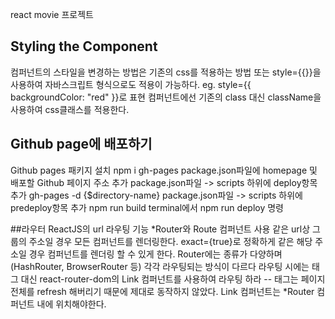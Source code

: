 react movie 프로젝트

## Styling the Component
컴퍼넌트의 스타일을 변경하는 방법은 기존의 css를 적용하는 방법 또는 style={{}}을 사용하여 자바스크립트 형식으로도 적용이 가능하다. eg. style={{ backgroundColor: "red" }}로 표현
컴퍼넌트에선 기존의 class 대신 className을 사용하여 css클래스를 적용한다.

## Github page에 배포하기
Github pages 패키지 설치 npm i gh-pages
package.json파일에 homepage 및 배포할 Github 페이지 주소 추가
package.json파일 -> scripts 하위에 deploy항목 추가 gh-pages -d {$directory-name}
package.json파일 -> scripts 하위에 predeploy항목 추가 npm run build
terminal에서 npm run deploy 명령

##라우터
ReactJS의 url 라우팅 기능
*Router와 Route 컴퍼넌트 사용
같은 url상 그룹의 주소일 경우 모든 컴퍼넌트를 렌더링한다.
exact={true}로 정확하게 같은 해당 주소일 경우 컴퍼넌트를 렌더링 할 수 있게 한다.
Router에는 종류가 다양하며 (HashRouter, BrowserRouter 등) 각각 라우팅되는 방식이 다르다
라우팅 시에는 <a>태그 대신 react-router-dom의 Link 컴퍼넌트를 사용하여 라우팅 하라 -- <a>태그는 페이지 전체를 refresh 해버리기 때문에 제대로 동작하지 않았다.
Link 컴퍼넌트는 *Router 컴퍼넌트 내에 위치해야한다.
